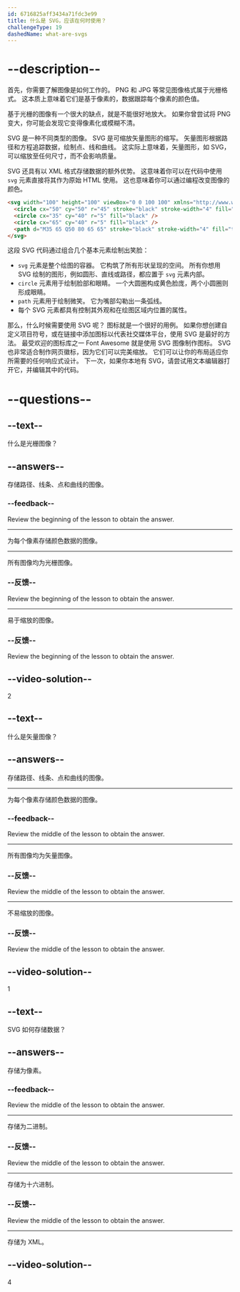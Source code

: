 ```yaml
---
id: 6716825aff3434a71fdc3e99
title: 什么是 SVG，应该在何时使用？
challengeType: 19
dashedName: what-are-svgs
---
```


# --description--

首先，你需要了解图像是如何工作的。 PNG 和 JPG 等常见图像格式属于光栅格式。 这本质上意味着它们是基于像素的，数据跟踪每个像素的颜色值。

基于光栅的图像有一个很大的缺点，就是不能很好地放大。 如果你曾尝试将 PNG 变大，你可能会发现它变得像素化或模糊不清。

SVG 是一种不同类型的图像。 SVG 是可缩放矢量图形的缩写。 矢量图形根据路径和方程追踪数据，绘制点、线和曲线。 这实际上意味着，矢量图形，如 SVG，可以缩放至任何尺寸，而不会影响质量。

SVG 还具有以 XML 格式存储数据的额外优势。 这意味着你可以在代码中使用 `svg` 元素直接将其作为原始 HTML 使用。 这也意味着你可以通过编程改变图像的颜色。

```html
<svg width="100" height="100" viewBox="0 0 100 100" xmlns="http://www.w3.org/2000/svg">
  <circle cx="50" cy="50" r="45" stroke="black" stroke-width="4" fill="yellow" />
  <circle cx="35" cy="40" r="5" fill="black" />
  <circle cx="65" cy="40" r="5" fill="black" />
  <path d="M35 65 Q50 80 65 65" stroke="black" stroke-width="4" fill="transparent" />
</svg>
```

这段 SVG 代码通过组合几个基本元素绘制出笑脸：

- `svg` 元素是整个绘图的容器。 它构筑了所有形状呈现的空间。 所有你想用 SVG 绘制的图形，例如圆形、直线或路径，都应置于 `svg` 元素内部。
- `circle` 元素用于绘制脸部和眼睛。 一个大圆圈构成黄色脸庞，两个小圆圈则形成眼睛。
- `path` 元素用于绘制微笑。 它为嘴部勾勒出一条弧线。
- 每个 SVG 元素都具有控制其外观和在绘图区域内位置的属性。

那么，什么时候需要使用 SVG 呢？ 图标就是一个很好的用例。 如果你想创建自定义项目符号，或在链接中添加图标以代表社交媒体平台，使用 SVG 是最好的方法。 最受欢迎的图标库之一 Font Awesome 就是使用 SVG 图像制作图标。 SVG 也非常适合制作网页徽标，因为它们可以完美缩放。 它们可以让你的布局适应你所需要的任何响应式设计。 下一次，如果你本地有 SVG，请尝试用文本编辑器打开它，并编辑其中的代码。

# --questions--

## --text--

什么是光栅图像？

## --answers--

存储路径、线条、点和曲线的图像。

### --feedback--

Review the beginning of the lesson to obtain the answer.

---

为每个像素存储颜色数据的图像。

---

所有图像均为光栅图像。

### --反馈--

Review the beginning of the lesson to obtain the answer.

---

易于缩放的图像。

### --反馈--

Review the beginning of the lesson to obtain the answer.

## --video-solution--

2

## --text--

什么是矢量图像？

## --answers--

存储路径、线条、点和曲线的图像。

---

为每个像素存储颜色数据的图像。

### --feedback--

Review the middle of the lesson to obtain the answer.

---

所有图像均为矢量图像。

### --反馈--

Review the middle of the lesson to obtain the answer.

---

不易缩放的图像。

### --反馈--

Review the middle of the lesson to obtain the answer.

## --video-solution--

1

## --text--

SVG 如何存储数据？

## --answers--

存储为像素。

### --feedback--

Review the middle of the lesson to obtain the answer.

---

存储为二进制。

### --反馈--

Review the middle of the lesson to obtain the answer.

---

存储为十六进制。

### --反馈--

Review the middle of the lesson to obtain the answer.

---

存储为 XML。

## --video-solution--

4
